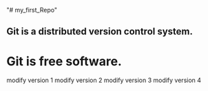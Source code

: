 "# my_first_Repo" 

## Git is a distributed version control system.

# Git is free software.

  modify version 1
  modify version 2
  modify version 3
  modify version 4
  